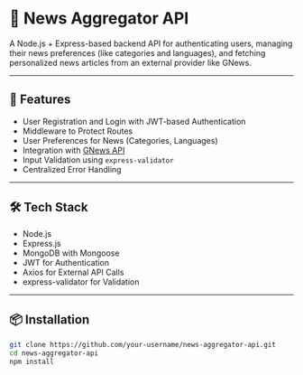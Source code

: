 # 📰 News Aggregator API

A Node.js + Express-based backend API for authenticating users, managing their news preferences (like categories and languages), and fetching personalized news articles from an external provider like GNews.

---

## 🚀 Features

- User Registration and Login with JWT-based Authentication
- Middleware to Protect Routes
- User Preferences for News (Categories, Languages)
- Integration with [GNews API](https://gnews.io/)
- Input Validation using `express-validator`
- Centralized Error Handling

---

## 🛠️ Tech Stack

- Node.js
- Express.js
- MongoDB with Mongoose
- JWT for Authentication
- Axios for External API Calls
- express-validator for Validation

---

## 📦 Installation

```bash
git clone https://github.com/your-username/news-aggregator-api.git
cd news-aggregator-api
npm install
```
